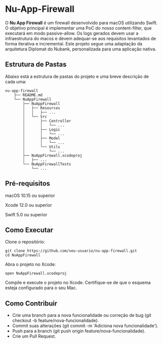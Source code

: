 # Nu-App-Firewall

O **Nu App Firewall** é um firewall desenvolvido para macOS utilizando Swift. O objetivo principal é implementar uma PoC do nosso content-filter, que executará em modo passive-allow. Os logs gerados devem usar a infraestrutura do macos e devem adequar-se aos requisitos levantados de forma iterativa e incremental.
Este projeto segue uma adaptação da arquitetura Diplomat do Nubank, personalizada para uma aplicação nativa.

## Estrutura de Pastas

Abaixo está a estrutura de pastas do projeto e uma breve descrição de cada uma:
```
nu-app-firewall
    ├── README.md
    └── NuAppFirewall
        ├── NuAppFirewall
        │   ├── Resources
        │   │   ├── ...
        │   └── Src
        │       ├── Controller
        │       │   └── ...
        │       ├── Logic
        │       │   └── ...
        │       ├── Model
        │       │   └── ...
        │       └── Utils
        │           └── ...
        ├── NuAppFirewall.xcodeproj
        │   ├── ...
        └── NuAppFirewallTests
            └── ...
```

## Pré-requisitos

macOS 10.15 ou superior

Xcode 12.0 ou superior

Swift 5.0 ou superior

## Como Executar

Clone o repositório:

```
git clone https://github.com/seu-usuario/nu-app-firewall.git
cd NuAppFirewall
```
Abra o projeto no Xcode:

```
open NuAppFirewall.xcodeproj
```

Compile e execute o projeto no Xcode. Certifique-se de que o esquema esteja configurado para o seu Mac.

## Como Contribuir

- Crie uma branch para a nova funcionalidade ou correção de bug (git checkout -b feature/nova-funcionalidade).
- Commit suas alterações (git commit -m 'Adiciona nova funcionalidade').
- Push para a branch (git push origin feature/nova-funcionalidade).
- Crie um Pull Request.
